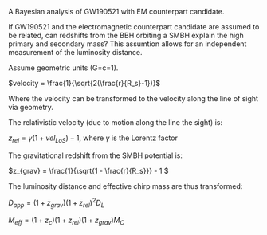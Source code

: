 A Bayesian analysis of GW190521 with EM counterpart candidate.

If GW190521 and the electromagnetic counterpart candidate are assumed to be related, can redshifts from the BBH orbiting a SMBH explain the high primary and secondary mass? This assumtion allows for an independent measurement of the luminosity distance. 

Assume geometric units (G=c=1).

$velocity = \frac{1}{\sqrt{2(\frac{r}{R_s}-1})}$

Where the velocity can be transformed to the velocity along the line of sight via geometry. 

The relativistic velocity (due to motion along the line the sight) is:

$z_{rel} = \gamma (1 + vel_{LoS}) - 1$, where $\gamma$ is the Lorentz factor

The gravitational redshift from the SMBH potential is:

$z_{grav} = \frac{1}{\sqrt{1 - \frac{r}{R_s}}} - 1 $

The luminosity distance and effective chirp mass are thus transformed:

$D_{app} = (1+z_{grav})(1+z_{rel})^2D_L$

$M_{eff} = (1+z_c) (1 + z_{rel}) (1 + z_{grav}) M_C$
